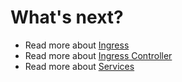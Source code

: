 # What's next?
* Read more about [Ingress](https://kubernetes.io/docs/concepts/services-networking/ingress/)
* Read more about [Ingress Controller](https://kubernetes.io/docs/concepts/services-networking/ingress-controllers/)
* Read more about [Services](https://kubernetes.io/docs/concepts/services-networking/service/)